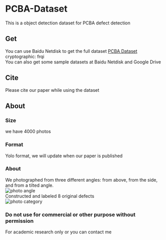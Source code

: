 # PCBA-Dataset
This is a object detection dataset for PCBA defect detection
## Get
You can use Baidu Netdisk to get the full dataset [PCBA Dataset](https://pan.baidu.com/s/1oqxFnLlQ9mj8aeHalj_U7Q) cryptographic: frqi   
You can also get some sample datasets at Baidu Netdisk and Google Drive
## Cite
Please cite our paper while using the dataset
## About
### Size
we have 4000 photos
### Format
Yolo format, we will update when our paper is published
### About
We photographed from three different angles: from above, from the side, and from a tilted angle.  
![photo angle](https://github.com/ismh16/PCBA-Dataset/img/angle.jpg "angjpg")  
Constructed and labeled 8 original defects  
![photo category](https://github.com/ismh16/PCBA-Dataset/img/category.jpg "catejpg")   
### Do not use for commercial or other purpose without permission
For academic research only or you can contact me
